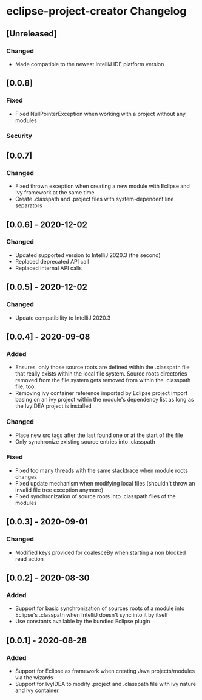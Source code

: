 <!-- Keep a Changelog guide -> https://keepachangelog.com -->

# eclipse-project-creator Changelog

## [Unreleased]

### Changed

- Made compatible to the newest IntelliJ IDE platform version

## [0.0.8]

### Fixed

- Fixed NullPointerException when working with a project without any modules

### Security
## [0.0.7]

### Changed

- Fixed thrown exception when creating a new module with Eclipse and Ivy framework at the same time
- Create .classpath and .project files with system-dependent line separators

## [0.0.6] - 2020-12-02

### Changed

- Updated supported version to IntelliJ 2020.3 (the second)
- Replaced deprecated API call
- Replaced internal API calls

## [0.0.5] - 2020-12-02

### Changed

- Update compatibility to IntelliJ 2020.3

## [0.0.4] - 2020-09-08

### Added

- Ensures, only those source roots are defined within the .classpath file that really exists within the local file system. Source roots directories removed from the file system gets removed from within
the .classpath file, too.
- Removing ivy container reference imported by Eclipse project import basing on an ivy project within the module's dependency list as long as the IvyIDEA project is installed

### Changed

- Place new src tags after the last found one or at the start of the file
- Only synchronize existing source entries into .classpath

### Fixed

- Fixed too many threads with the same stacktrace when module roots changes
- Fixed update mechanism when modifying local files (shouldn't throw an invalid file tree exception anymore)
- Fixed synchronization of source roots into .classpath files of the modules

## [0.0.3] - 2020-09-01

### Changed

- Modified keys provided for coalesceBy when starting a non blocked read action 

## [0.0.2] - 2020-08-30

### Added

- Support for basic synchronization of sources roots of a module into Eclipse's .classpath when IntelliJ doesn't sync into it by itself
- Use constants available by the bundled Eclipse plugin

## [0.0.1] - 2020-08-28

### Added
- Support for Eclipse as framework when creating Java projects/modules via the wizards
- Support for IvyIDEA to modify .project and .classpath file with ivy nature and ivy container
